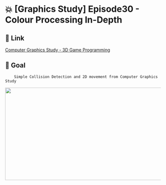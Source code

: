 # 💥 [Graphics Study] Episode30 - Colour Processing In-Depth

## 🔗 Link
[Computer Graphics Study - 3D Game Programming](https://github.com/yuny0623/Java-3D-Game-Programming) 


## 🥅 Goal
```  
    Simple Collision Detection and 2D movement from Computer Graphics Study 
```
<img src="https://user-images.githubusercontent.com/65948937/215016353-c597c5ed-b329-49d8-bed2-de4b832a3f67.gif"  width="600" height="300"/>